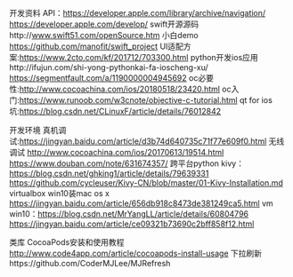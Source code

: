 开发资料
API：https://developer.apple.com/library/archive/navigation/
https://developer.apple.com/develop/
swift开源源码http://www.swift51.com/openSource.htm
小白demo   https://github.com/manofit/swift_project
UI适配方案:https://www.2cto.com/kf/201712/703300.html
python开发ios应用http://ifujun.com/shi-yong-pythonkai-fa-ioscheng-xu/
https://segmentfault.com/a/1190000004945692
oc必要性:http://www.cocoachina.com/ios/20180518/23420.html
oc入门:https://www.runoob.com/w3cnote/objective-c-tutorial.html
qt for ios坑:https://blog.csdn.net/CLinuxF/article/details/76012842

开发环境
真机调试:https://jingyan.baidu.com/article/d3b74d640735c71f77e609f0.html
无线调试 http://www.cocoachina.com/ios/20170613/19514.html
https://www.douban.com/note/631674357/
跨平台python kivy：https://blog.csdn.net/ghking1/article/details/79639331
https://github.com/cycleuser/Kivy-CN/blob/master/01-Kivy-Installation.md
virtualbox win10装mac os x
https://jingyan.baidu.com/article/656db918c8473de381249ca5.html
vm win10：https://blog.csdn.net/MrYangLL/article/details/60804796
https://jingyan.baidu.com/article/ce09321b73690c2bff858f12.html

类库
CocoaPods安装和使用教程
http://www.code4app.com/article/cocoapods-install-usage
下拉刷新https://github.com/CoderMJLee/MJRefresh
